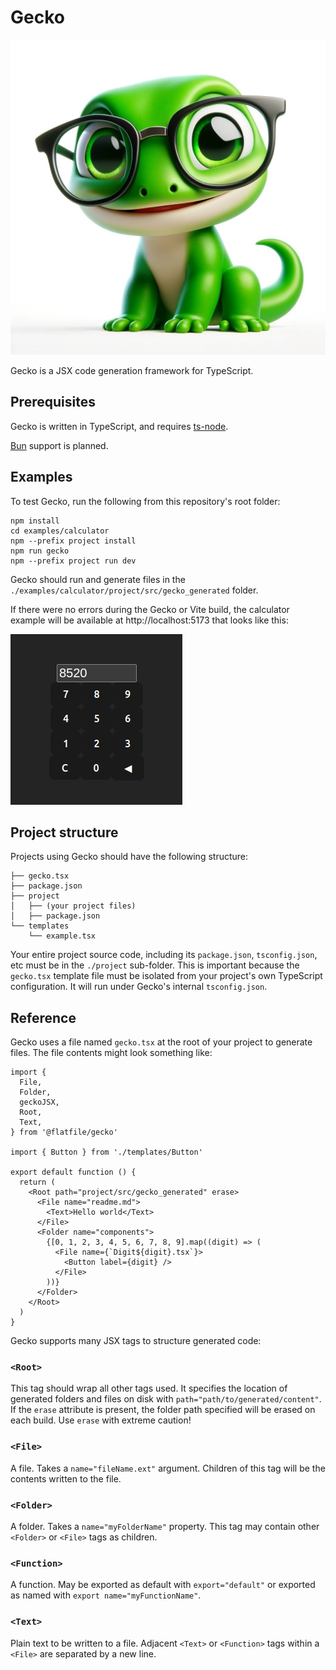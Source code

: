 # Gecko

![Gecko mascot, a green gecko wearing glasses](./resources/gecko.jpeg)

Gecko is a JSX code generation framework for TypeScript.

## Prerequisites

Gecko is written in TypeScript, and requires [ts-node](https://www.npmjs.com/package/ts-node).

[Bun](https://bun.sh/) support is planned.

## Examples

To test Gecko, run the following from this repository's root folder:

```
npm install
cd examples/calculator
npm --prefix project install
npm run gecko
npm --prefix project run dev
```

Gecko should run and generate files in the `./examples/calculator/project/src/gecko_generated` folder.

If there were no errors during the Gecko or Vite build, the calculator example will be available at http://localhost:5173 that looks like this:

![Calculator example](./resources/calculator.png)

## Project structure

Projects using Gecko should have the following structure:

```
├── gecko.tsx
├── package.json
├── project
│   ├── (your project files)
│   ├── package.json
└── templates
    └── example.tsx
```

Your entire project source code, including its `package.json`, `tsconfig.json`, etc must be in the `./project` sub-folder. This is important because the `gecko.tsx` template file must be isolated from your project's own TypeScript configuration. It will run under Gecko's internal `tsconfig.json`.

## Reference

Gecko uses a file named `gecko.tsx` at the root of your project to generate files. The file contents might look something like:

```/** @jsx geckoJSX */
import {
  File,
  Folder,
  geckoJSX,
  Root,
  Text,
} from '@flatfile/gecko'

import { Button } from './templates/Button'

export default function () {
  return (
    <Root path="project/src/gecko_generated" erase>
      <File name="readme.md">
        <Text>Hello world</Text>
      </File>
      <Folder name="components">
        {[0, 1, 2, 3, 4, 5, 6, 7, 8, 9].map((digit) => (
          <File name={`Digit${digit}.tsx`}>
            <Button label={digit} />
          </File>
        ))}
      </Folder>
    </Root>
  )
}
```

Gecko supports many JSX tags to structure generated code:

### `<Root>`

This tag should wrap all other tags used. It specifies the location of generated folders and files on disk with `path="path/to/generated/content"`. If the `erase` attribute is present, the folder path specified will be erased on each build. Use `erase` with extreme caution!

### `<File>`

A file. Takes a `name="fileName.ext"` argument. Children of this tag will be the contents written to the file.

### `<Folder>`

A folder. Takes a `name="myFolderName"` property. This tag may contain other `<Folder>` or `<File>` tags as children.

### `<Function>`

A function. May be exported as default with `export="default"` or exported as named with `export name="myFunctionName"`.

### `<Text>`

Plain text to be written to a file. Adjacent `<Text>` or `<Function>` tags within a `<File>` are separated by a new line.

```

```
